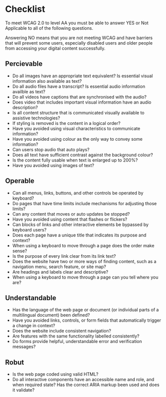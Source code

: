 # Checklist

To meet WCAG 2.0 to level AA you must be able to answer YES or Not Applicable to all of the following questions.

Answering NO means that you are not meeting WCAG and have barriers that will prevent some users, especially disabled users and older people from accessing your digital content successfully.

## Percievable
* Do all images have an appropriate text equivalent? Is essential visual information also available as text?
* Do all audio files have a transcript? Is essential audio information availble as text?
* Do all videos have captions that are synchronised with the audio?
* Does video that includes important visual information have an audio description?
* Is all content structure that is communicated visually available to assistive technologies?
* If styling is removed is the content in a logical order?
* Have you avoided using visual characteristics to communicate information?
* Have you avoided using colour as the only way to convey some information?
* Can users stop audio that auto plays?
* Does all text have sufficient contrast against the background colour?
* Is the content fully usable when text is enlarged up to 200%?
* Have you avoided using images of text?

## Operable
* Can all menus, links, buttons, and other controls be operated by keyboard?
* Do pages that have time limits include mechanisms for adjusting those limits?
* Can any content that moves or auto updates be stopped?
* Have you avoided using content that flashes or flickers?
* Can blocks of links and other interactive elements be bypassed by keyboard users?
* Does each page have a unique title that indicates its purpose and context?
* When using a keyboard to move through a page does the order make sense?
* Is the purpose of every link clear from its link text?
* Does the website have two or more ways of finding content, such as a navigation menu, search feature, or site map?
* Are headings and labels clear and descriptive?
* When using a keyboard to move through a page can you tell where you are?

## Understandable
* Has the language of the web page or document (or individual parts of a multilingual document) been defined?
* Have you avoided links, controls, or form fields that automatically trigger a change in context?
* Does the website include consistent navigation?
* Are features with the same functionality labelled consistently?
* Do forms provide helpful, understandable error and verification messages?

## Robut
* Is the web page coded using valid HTML?
* Do all interactive components have an accessible name and role, and when required state? Has the correct ARIA markup been used and does it validate?
